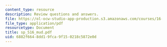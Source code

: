 ```yaml
---
content_type: resource
description: Review questions and answers.
file: https://ol-ocw-studio-app-production.s3.amazonaws.com/courses/16-01-unified-engineering-i-ii-iii-iv-fall-2005-spring-2006/6882f6648dd19fca9f150218c5872e0d_sp_S16_mud.pdf
file_type: application/pdf
resourcetype: Document
title: sp_S16_mud.pdf
uid: 6882f664-8dd1-9fca-9f15-0218c5872e0d
---
```

